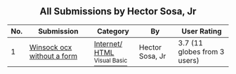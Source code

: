 ﻿<div align="center">

## All Submissions by Hector Sosa, Jr

</div>

No.  | Submission | Category | By   | User Rating
---- | ---------- | -------- | ---- | -----------
1 | [Winsock ocx without a form<br />](https://github.com/Planet-Source-Code/hector-sosa-jr-winsock-ocx-without-a-form__1-23371) | [Internet/ HTML<br /><sup>Visual Basic</sup>](../ByCategory/internet-html__1-34.md) | Hector Sosa, Jr | 3.7 (11 globes from 3 users)
